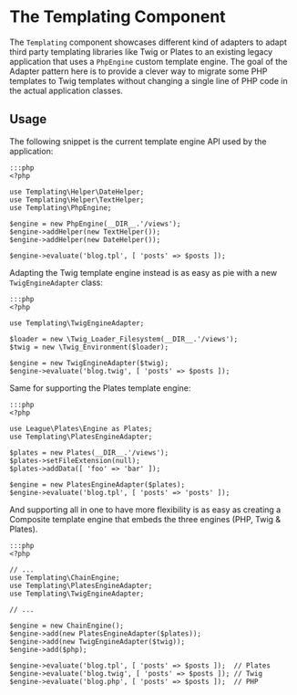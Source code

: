 The Templating Component
========================

The `Templating` component showcases different kind of adapters to adapt third
party templating libraries like Twig or Plates to an existing legacy application
that uses a `PhpEngine` custom template engine. The goal of the Adapter pattern
here is to provide a clever way to migrate some PHP templates to Twig templates
without changing a single line of PHP code in the actual application classes.

Usage
-----

The following snippet is the current template engine API used by the application:

    :::php
    <?php
    
    use Templating\Helper\DateHelper;
    use Templating\Helper\TextHelper;
    use Templating\PhpEngine;
    
    $engine = new PhpEngine(__DIR__.'/views');
    $engine->addHelper(new TextHelper());
    $engine->addHelper(new DateHelper());
    
    $engine->evaluate('blog.tpl', [ 'posts' => $posts ]);

Adapting the Twig template engine instead is as easy as pie with a new
`TwigEngineAdapter` class:

    :::php
    <?php
    
    use Templating\TwigEngineAdapter;
    
    $loader = new \Twig_Loader_Filesystem(__DIR__.'/views');
    $twig = new \Twig_Environment($loader);
    
    $engine = new TwigEngineAdapter($twig);
    $engine->evaluate('blog.twig', [ 'posts' => $posts ]);

Same for supporting the Plates template engine:

    :::php
    <?php
    
    use League\Plates\Engine as Plates;
    use Templating\PlatesEngineAdapter;
    
    $plates = new Plates(__DIR__.'/views');
    $plates->setFileExtension(null);
    $plates->addData([ 'foo' => 'bar' ]);
    
    $engine = new PlatesEngineAdapter($plates);
    $engine->evaluate('blog.tpl', [ 'posts' => 'posts' ]);

And supporting all in one to have more flexibility is as easy as creating a
Composite template engine that embeds the three engines (PHP, Twig & Plates).

    :::php
    <?php
    
    // ...
    use Templating\ChainEngine;
    use Templating\PlatesEngineAdapter;
    use Templating\TwigEngineAdapter;
    
    // ...
    
    $engine = new ChainEngine();
    $engine->add(new PlatesEngineAdapter($plates));
    $engine->add(new TwigEngineAdapter($twig));
    $engine->add($php);
    
    $engine->evaluate('blog.tpl', [ 'posts' => $posts ]);  // Plates
    $engine->evaluate('blog.twig', [ 'posts' => $posts ]); // Twig
    $engine->evaluate('blog.php', [ 'posts' => $posts ]);  // PHP

